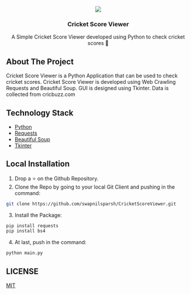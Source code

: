 
<br />
<p align="center">
  <a href="https://github.com/swapnilsparsh/CricketScoreViewer">
    <img src="https://github.com/swapnilsparsh/CricketScoreViewer/blob/master/Image/Image.png" >
  </a>

  <h3 align="center">Cricket Score Viewer</h3>

  <p align="center">
    A Simple Cricket Score Viewer developed using Python to check cricket scores 🏏
    <br />
    
  </p>
</p>

## About The Project
Cricket Score Viewer is a Python Application that can be used to check cricket scores. Cricket Score Viewer is developed using Web Crawling Requests and Beautiful Soup.
GUI is designed using Tkinter. Data is collected from cricbuzz.com

## Technology Stack

* [Python](https://www.python.org/)
* [Requests](https://www.w3schools.com/python/module_requests.asp)
* [Beautiful Soup](https://pypi.org/project/beautifulsoup4/)
* [Tkinter](https://www.tutorialspoint.com/python/python_gui_programming.htm)
## Local Installation

1. Drop a ⭐ on the Github Repository. 
2. Clone the Repo by going to your local Git Client and pushing in the command: 

```sh
git clone https://github.com/swapnilsparsh/CricketScoreViewer.git
```

3. Install the Package: 
```sh
pip install requests
pip install bs4
```

4. At last, push in the command:
```sh
python main.py
```

## LICENSE

[MIT](https://github.com/swapnilsparsh/CricketScoreViewer/blob/master/LICENSE)
